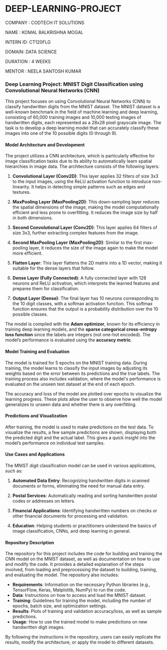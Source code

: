 # DEEP-LEARNING-PROJECT

COMPANY : CODTECH IT SOLUTIONS

NAME : KOMAL BALKRISHNA MOGAL

INTERN ID: CT120FLG

DOMAIN: DATA SCIENCE

DURATION : 4 WEEKS

MENTOR : NEELA SANTOSH KUMAR


### Deep Learning Project: MNIST Digit Classification using Convolutional Neural Networks (CNN)

This project focuses on using Convolutional Neural Networks (CNN) to classify handwritten digits from the MNIST dataset. The MNIST dataset is a well-known benchmark in the field of machine learning and deep learning, consisting of 60,000 training images and 10,000 testing images of handwritten digits, each represented as a 28x28 pixel grayscale image. The task is to develop a deep learning model that can accurately classify these images into one of the 10 possible digits (0 through 9).

#### Model Architecture and Development

The project utilizes a CNN architecture, which is particularly effective for image classification tasks due to its ability to automatically learn spatial hierarchies in image data. The architecture consists of the following layers:

1. **Convolutional Layer (Conv2D)**: This layer applies 32 filters of size 3x3 to the input images, using the ReLU activation function to introduce non-linearity. It helps in detecting simple patterns such as edges and textures.
   
2. **MaxPooling Layer (MaxPooling2D)**: This down-sampling layer reduces the spatial dimensions of the image, making the model computationally efficient and less prone to overfitting. It reduces the image size by half in both dimensions.

3. **Second Convolutional Layer (Conv2D)**: This layer applies 64 filters of size 3x3, further extracting complex features from the image.

4. **Second MaxPooling Layer (MaxPooling2D)**: Similar to the first max-pooling layer, it reduces the size of the image again to make the model more efficient.

5. **Flatten Layer**: This layer flattens the 2D matrix into a 1D vector, making it suitable for the dense layers that follow.

6. **Dense Layer (Fully Connected)**: A fully connected layer with 128 neurons and ReLU activation, which interprets the learned features and prepares them for classification.

7. **Output Layer (Dense)**: The final layer has 10 neurons corresponding to the 10 digit classes, with a softmax activation function. This softmax function ensures that the output is a probability distribution over the 10 possible classes.

The model is compiled with the **Adam optimizer**, known for its efficiency in training deep learning models, and the **sparse categorical cross-entropy loss function** since the labels are integers (not one-hot encoded). The model’s performance is evaluated using the **accuracy metric**.

#### Model Training and Evaluation

The model is trained for 5 epochs on the MNIST training data. During training, the model learns to classify the input images by adjusting its weights based on the error between its predictions and the true labels. The training process also includes validation, where the model's performance is evaluated on the unseen test dataset at the end of each epoch.

The accuracy and loss of the model are plotted over epochs to visualize the learning progress. These plots allow the user to observe how well the model generalizes to unseen data and whether there is any overfitting.

#### Predictions and Visualization

After training, the model is used to make predictions on the test data. To visualize the results, a few sample predictions are shown, displaying both the predicted digit and the actual label. This gives a quick insight into the model’s performance on individual test samples.

#### Use Cases and Applications

The MNIST digit classification model can be used in various applications, such as:

1. **Automated Data Entry**: Recognizing handwritten digits in scanned documents or forms, eliminating the need for manual data entry.
   
2. **Postal Services**: Automatically reading and sorting handwritten postal codes or addresses on letters.

3. **Financial Applications**: Identifying handwritten numbers on checks or other financial documents for processing and validation.

4. **Education**: Helping students or practitioners understand the basics of image classification, CNNs, and deep learning in general.

#### Repository Description

The repository for this project includes the code for building and training the CNN model on the MNIST dataset, as well as documentation on how to use and modify the code. It provides a detailed explanation of the steps involved, from loading and preprocessing the dataset to building, training, and evaluating the model. The repository also includes:

- **Requirements**: Information on the necessary Python libraries (e.g., TensorFlow, Keras, Matplotlib, NumPy) to run the code.
- **Data**: Instructions on how to access and load the MNIST dataset.
- **Training**: Guidelines for training the model, including the number of epochs, batch size, and optimization settings.
- **Results**: Plots of training and validation accuracy/loss, as well as sample predictions.
- **Usage**: How to use the trained model to make predictions on new handwritten digit images.

By following the instructions in the repository, users can easily replicate the results, modify the architecture, or apply the model to different datasets.
